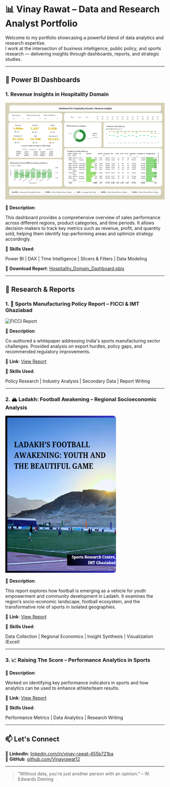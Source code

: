# 📊 Vinay Rawat – Data and Research Analyst Portfolio

Welcome to my portfolio showcasing a powerful blend of data analytics and research expertise.  
I work at the intersection of business intelligence, public policy, and sports research — delivering insights through dashboards, reports, and strategic studies.

---

## 📁 Power BI Dashboards

### 1. **Revenue Insights in Hospitality Domain**

![Hospitality_Domain_Dashboard.png](Hospitality_Domain_Dashboard.png)

📌 **Description**:  

This dashboard provides a comprehensive overview of sales performance across different regions, product categories, and time periods. It allows decision-makers to track key metrics such as revenue, profit, and quantity sold, helping them identify top-performing areas and optimize strategy accordingly.

🔧 **Skills Used**:  

Power BI | DAX | Time Intelligence | Slicers & Filters | Data Modeling

🔗 **Download Report**: [Hospitality_Domain_Dashboard.pbix](Hospitality_Domain_Dashboard.pbix)

---
## 📄 Research & Reports

### 1. 🏏 Sports Manufacturing Policy Report – FICCI & IMT Ghaziabad  

<img src="FICCI_White_Paper_Coverpage.jpg" alt="FICCI Report" width="350"/>

📌 **Description**:  

Co-authored a whitepaper addressing India's sports manufacturing sector challenges. Provided analysis on export hurdles, policy gaps, and recommended regulatory improvements.  

🔗 **Link**: [View Report](https://ficci.in/study_details/24101)

🔧 **Skills Used**:  

Policy Research | Industry Analysis | Secondary Data | Report Writing

---

### 2. 🏔️ Ladakh: Football Awakening – Regional Socioeconomic Analysis  

<img src="Ladakh_Report_coverpage.png" alt="Regional Socioeconomic Analysis" width="350"/>

📌 **Description**:  

This report explores how football is emerging as a vehicle for youth empowerment and community development in Ladakh. It examines the region’s socio-economic landscape, football ecosystem, and the transformative role of sports in isolated geographies.

🔗 **Link**: [View Report](http://web.imt.edu/downloadfiles/src/Ladakh-Football-Awakening/)

🔧 **Skills Used**:  

Data Collection | Regional Economics | Insight Synthesis | Visualization (Excel)

---

### 3. 📈 Raising The Score – Performance Analytics in Sports  

📌 **Description**:  

Worked on identifying key performance indicators in sports and how analytics can be used to enhance athlete/team results.

🔗 **Link**: [View Report](http://web.imt.edu/downloadfiles/src/Raising-the-Score.pdf)  

🔧 **Skills Used**:  

Performance Metrics | Data Analytics | Research Writing

---

## 📫 Let's Connect

💼 **LinkedIn**: [linkedin.com/in/vinay-rawat-455b721ba](https://www.linkedin.com/in/vinay-rawat-455b721ba/)  
📂 **GitHub**: [github.com/Vinayrawat12](https://github.com/Vinayrawat12)

---

> “Without data, you're just another person with an opinion.” – W. Edwards Deming

